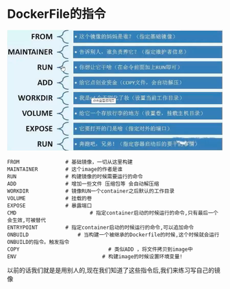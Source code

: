 # DockerFile的指令

![镜像加载原理](./images/dockerfile命令2.png)

```shell
FROM               # 基础镜像，一切从这里构建
MAINTAINER         # 这个image的作者是谁
RUN                # 构建镜像的时候需要运行的命令
ADD                # 增加一些文件 压缩包等 会自动解压缩
WORKDIR            # 镜像RUN一个container之后默认的工作目录
VOLUME             # 挂载的卷
EXPOSE             # 暴露端口
CMD    					   # 指定container启动的时候运行的命令,只有最后一个会生效,可被替代
ENTRYPOINT         # 指定container启动的时候运行的命令,可以追加命令
ONBUILD   			   # 当构建一个被继承的Dockerfile的时候,这个时候就会运行ONBUILD的指令。触发指令
COPY 							 # 类似ADD ，将文件拷贝到image中
ENV 						   # 构建image的时候设置环境变量!
```

以前的话我们就是是用别人的,现在我们知道了这些指令后,我们来练习写自己的镜像